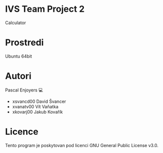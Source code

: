 # IVS Team Project 2
Calculator

# Prostredi
Ubuntu 64bit

# Autori
Pascal Enjoyers 💻
- xsvancd00 David Švancer
- xvanatv00 Vít Vaňatka
- xkovarj00 Jakub Kovařík

# Licence
Tento program je poskytovan pod licenci GNU General Public License v3.0.